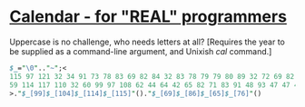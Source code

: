 [1]: https://rosettacode.org/wiki/Calendar_-_for_"REAL"_programmers

# [Calendar - for &quot;REAL&quot; programmers][1]

Uppercase is no challenge, who needs letters at all?
[Requires the year to be supplied as a command-line argument, and Unixish *cal* command.]

```perl
$_="\0".."~";<
115 97 121 32 34 91 73 78 83 69 82 84 32 83 78 79 79 80 89 32 72 69 82 69 93 34
59 114 117 110 32 60 99 97 108 62 44 64 42 65 82 71 83 91 48 93 47 47 49 57 54 57
>."$_[99]$_[104]$_[114]$_[115]"()."$_[69]$_[86]$_[65]$_[76]"()
```